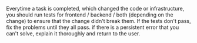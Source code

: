 Everytime a task is completed, which changed the code or infrastructure, you should run tests for frontend / backend / both (depending on the change) to ensure that the change didn't break them.
If the tests don't pass, fix the problems until they all pass.
if there is a persistent error that you can't solve, explain it thoroughly and return to the user.